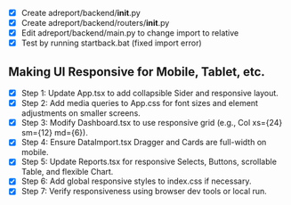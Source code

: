 - [x] Create adreport/backend/__init__.py
- [x] Create adreport/backend/routers/__init__.py
- [x] Edit adreport/backend/main.py to change import to relative
- [x] Test by running startback.bat (fixed import error)

## Making UI Responsive for Mobile, Tablet, etc.

- [x] Step 1: Update App.tsx to add collapsible Sider and responsive layout.
- [x] Step 2: Add media queries to App.css for font sizes and element adjustments on smaller screens.
- [x] Step 3: Modify Dashboard.tsx to use responsive grid (e.g., Col xs={24} sm={12} md={6}).
- [x] Step 4: Ensure DataImport.tsx Dragger and Cards are full-width on mobile.
- [x] Step 5: Update Reports.tsx for responsive Selects, Buttons, scrollable Table, and flexible Chart.
- [x] Step 6: Add global responsive styles to index.css if necessary.
- [x] Step 7: Verify responsiveness using browser dev tools or local run.
